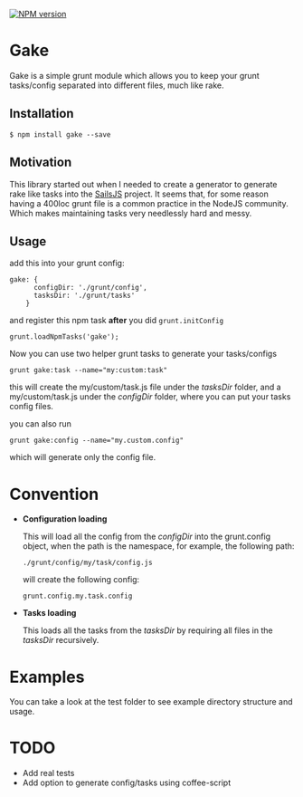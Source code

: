 [![NPM version](https://badge.fury.io/js/gake.png)](http://badge.fury.io/js/gake)
# Gake

  Gake is a simple grunt module which allows you to keep your grunt tasks/config separated into different files, much like
  rake.

## Installation

  ```
  $ npm install gake --save
  ```

## Motivation

  This library started out when I needed to create a generator to generate rake like tasks into the [SailsJS](http://sailsjs.org/) project.
  It seems that, for some reason having a 400loc grunt file is a common practice in the NodeJS community.
  Which makes maintaining tasks very needlessly hard and messy.


## Usage

  add this into your grunt config:

  ```
  gake: {
        configDir: './grunt/config',
        tasksDir: './grunt/tasks'
      }
  ```

  and register this npm task **after** you did ```grunt.initConfig```

  ```
  grunt.loadNpmTasks('gake');
  ```

  Now you can use two helper grunt tasks to generate your tasks/configs
  ```
  grunt gake:task --name="my:custom:task"
  ```
  this will create the my/custom/task.js file under the *tasksDir* folder,
  and a my/custom/task.js under the *configDir* folder, where you can put your tasks config files.

  you can also run
  ```
  grunt gake:config --name="my.custom.config"
  ```
  which will generate only the config file.

# Convention

  * **Configuration loading**

    This will load all the config from the *configDir* into the grunt.config object, when the path is the namespace,
    for example, the following path:
    ```
    ./grunt/config/my/task/config.js
    ```
    will create the following config:
    ```
    grunt.config.my.task.config
    ```

  * **Tasks loading**

    This loads all the tasks from the *tasksDir* by requiring all files in the *tasksDir* recursively.

# Examples

  You can take a look at the test folder to see example directory structure and usage.

# TODO

  * Add real tests
  * Add option to generate config/tasks using coffee-script